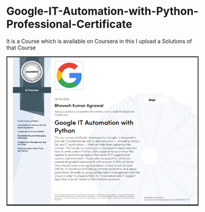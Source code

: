 # Google-IT-Automation-with-Python-Professional-Certificate

It is a Course which is available on Coursera in this I upload a Solutions of that Course

<p align="center">
    <img alt="Certificate" src="https://github.com/BhaveshKumar6/Google-IT-Automation-with-Python-Professional-Certificate/blob/main/Certificate.PNG"/>
 
</p>
